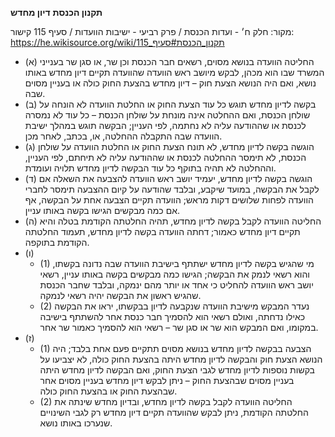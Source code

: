 **תקנון הכנסת**
**דיון מחדש**

מקור: חלק ח׳ - ועדות הכנסת / פרק רביעי - ישיבות הוועדות / סעיף 115
קישור: https://he.wikisource.org/wiki/תקנון_הכנסת#סעיף_115

 * (א) החליטה הוועדה בנושא מסוים, רשאים חבר הכנסת וכן שר, או סגן שר בענייני המשרד שבו הוא מכהן, לבקש מיושב ראש הוועדה שהוועדה תקיים דיון מחדש באותו נושא, ואם היה הנושא הצעת חוק – דיון מחדש בהצעת החוק כולה או בעניין מסוים שבה.
 * (ב) בקשה לדיון מחדש תוגש כל עוד הצעת החוק או החלטת הוועדה לא הונחה על שולחן הכנסת, ואם ההחלטה אינה מונחת על שולחן הכנסת – כל עוד לא נמסרה לכנסת או שההודעה עליה לא נחתמה, לפי העניין; הבקשה תוגש במהלך ישיבת הוועדה שבה התקבלה ההחלטה, או, בכתב, לאחר מכן.
 * (ג) הוגשה בקשה לדיון מחדש, לא תונח הצעת החוק או החלטת הוועדה על שולחן הכנסת, לא תימסר ההחלטה לכנסת או שההודעה עליה לא תיחתם, לפי העניין, וההחלטה לא תהיה בתוקף כל עוד הבקשה לדיון מחדש תלויה ועומדת.
 * (ד) הוגשה בקשה לדיון מחדש, יעמיד יושב ראש הוועדה להצבעה את השאלה אם לקבל את הבקשה, במועד שיקבע, ובלבד שהודעה על קיום ההצבעה תימסר לחברי הוועדה לפחות שלושים דקות מראש; הוועדה תקיים הצבעה אחת על הבקשה, אף אם כמה מבקשים הגישו בקשה באותו עניין.
 * (ה) החליטה הוועדה לקבל בקשה לדיון מחדש, תהיה החלטתה הקודמת בטלה והיא תקיים דיון מחדש כאמור; דחתה הוועדה בקשה לדיון מחדש, תעמוד החלטתה הקודמת בתוקפה.
 * (ו) 
   * (1) מי שהגיש בקשה לדיון מחדש ישתתף בישיבת הוועדה שבה נדונה בקשתו, והוא רשאי לנמק את הבקשה; הגישו כמה מבקשים בקשה באותו עניין, רשאי יושב ראש הוועדה להחליט כי אחד או יותר מהם ינמקה, ובלבד שחבר הכנסת שהגיש ראשון את הבקשה יהיה רשאי לנמקה.
   * (2) נעדר המבקש מישיבת הוועדה שנקבעה לדיון בבקשתו, יראו את הבקשה כאילו נדחתה, ואולם רשאי הוא להסמיך חבר כנסת אחר להשתתף בישיבה במקומו, ואם המבקש הוא שר או סגן שר – רשאי הוא להסמיך כאמור שר אחר.
 * (ז) 
   * (1) הצבעה בבקשה לדיון מחדש בנושא מסוים תתקיים פעם אחת בלבד; היה הנושא הצעת חוק והבקשה לדיון מחדש היתה בהצעת החוק כולה, לא יצביעו על בקשות נוספות לדיון מחדש לגבי הצעת החוק, ואם הבקשה לדיון מחדש היתה בעניין מסוים שבהצעת החוק – ניתן לבקש דיון מחדש בעניין מסוים אחר שבהצעת החוק או בהצעת החוק כולה.
   * (2) החליטה הוועדה לקבל בקשה לדיון מחדש, ובדיון מחדש שינתה את החלטתה הקודמת, ניתן לבקש שהוועדה תקיים דיון מחדש רק לגבי השינויים שנערכו באותו נושא.